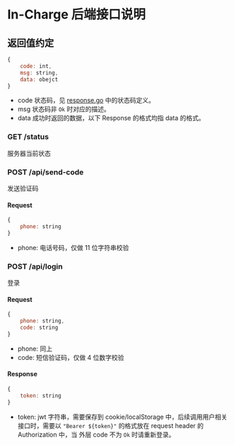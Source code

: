 # In-Charge 后端接口说明

## 返回值约定
``` js
{
    code: int,
    msg: string,
    data: obejct
}
```
- code 
状态码，见 [response.go](https://github.com/cildhdi/In-charge/blob/master/utils/response.go) 中的状态码定义。
- msg
状态码非 ```Ok``` 时对应的描述。
- data
成功时返回的数据，以下 Response 的格式均指 data 的格式。

### GET /status
服务器当前状态

### POST /api/send-code
发送验证码
#### Request
``` js
{
    phone: string
}
```
- phone: 电话号码，仅做 11 位字符串校验

### POST /api/login
登录
#### Request
``` js
{
    phone: string,
    code: string
}
```
- phone: 同上
- code: 短信验证码，仅做 4 位数字校验

#### Response
``` js
{
    token: string
}
```
- token: jwt 字符串，需要保存到 cookie/localStorage 中，后续调用用户相关接口时，需要以 ``` "Bearer ${token}" ``` 的格式放在 request header 的 Authorization 中，当 外层 code 不为 ``` Ok ``` 时请重新登录。